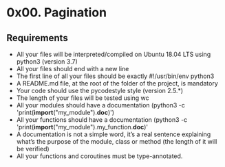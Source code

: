 # 0x00. Pagination

## Requirements

- All your files will be interpreted/compiled on Ubuntu 18.04 LTS using python3 (version 3.7)
- All your files should end with a new line
- The first line of all your files should be exactly #!/usr/bin/env python3
- A README.md file, at the root of the folder of the project, is mandatory
- Your code should use the pycodestyle style (version 2.5.\*)
- The length of your files will be tested using wc
- All your modules should have a documentation (python3 -c 'print(**import**("my_module").**doc**)')
- All your functions should have a documentation (python3 -c 'print(**import**("my_module").my_function.**doc**)'
- A documentation is not a simple word, it’s a real sentence explaining what’s the purpose of the module, class or method (the length of it will be verified)
- All your functions and coroutines must be type-annotated.
